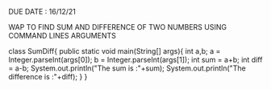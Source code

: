 DUE DATE  : 16/12/21

WAP TO FIND SUM AND DIFFERENCE OF TWO NUMBERS USING COMMAND LINES ARGUMENTS

class SumDiff{
	public static void main(String[] args){
	int a,b;
	a = Integer.parseInt(args[0]);
	b = Integer.parseInt(args[1]);
	int sum = a+b;
	int diff = a-b;
	System.out.println("The sum is :"+sum);
	System.out.println("The difference is :"+diff);
	}
}
